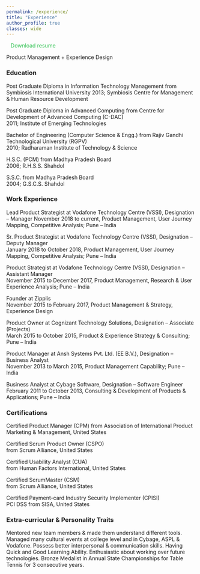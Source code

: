 ```yaml
---
permalink: /experience/
title: "Experience"
author_profile: true
classes: wide
---
```


<i class="fas fa-cloud-download-alt fa-sm"></i>&nbsp;&nbsp;&nbsp;<a href="https://drive.google.com/file/d/0Bxv-W3aFgWEDWnozYjItR2w5YTA/view?usp=sharing" title="Download resume" style="text-decoration:none; color:#2DC14F" target="_blank">Download resume</a>

Product Management + Experience Design

<h3>Education</h3>
Post Graduate Diploma in Information Technology Management from Symbiosis International University  
2013; Symbiosis Centre for Management & Human Resource Development 

Post Graduate Diploma in Advanced Computing from Centre for Development of Advanced Computing (C-DAC)  
2011; Institute of Emerging Technologies 

Bachelor of Engineering (Computer Science & Engg.) from Rajiv Gandhi Technological University (RGPV)  
2010; Radharaman Institute of Technology & Science 

H.S.C. (PCM) from Madhya Pradesh Board  
2006; R.H.S.S. Shahdol 

S.S.C. from Madhya Pradesh Board  
2004; G.S.C.S. Shahdol 

<h3>Work Experience</h3>
Lead Product Strategist at Vodafone Technology Centre (VSSI), Designation – Manager  
November 2018 to current, Product Management, User Journey Mapping, Competitive Analysis; Pune – India

Sr. Product Strategist at Vodafone Technology Centre (VSSI), Designation – Deputy Manager  
January 2018 to October 2018, Product Management, User Journey Mapping, Competitive Analysis; Pune – India 

Product Strategist at Vodafone Technology Centre (VSSI), Designation – Assistant Manager  
November 2015 to December 2017, Product Management, Research & User Experience Analysis; Pune – India 

Founder at Zipplis  
November 2015 to February 2017, Product Management & Strategy, Experience Design 

Product Owner at Cognizant Technology Solutions, Designation – Associate (Projects)  
March 2015 to October 2015, Product & Experience Strategy & Consulting; Pune – India 

Product Manager at Ansh Systems Pvt. Ltd. (EE B.V.), Designation – Business Analyst  
November 2013 to March 2015, Product Management Capability; Pune – India 

Business Analyst at Cybage Software, Designation – Software Engineer  
February 2011 to October 2013, Consulting & Development of Products & Applications; Pune – India 

<h3>Certifications</h3>
Certified Product Manager (CPM)  
from Association of International Product Marketing & Management, United States 

Certified Scrum Product Owner (CSPO)  
from Scrum Alliance, United States 

Certified Usability Analyst (CUA)  
from Human Factors International, United States 

Certified ScrumMaster (CSM)  
from Scrum Alliance, United States 

Certified Payment-card Industry Security Implementer (CPISI)  
PCI DSS from SISA, United States 

<h3>Extra-curricular & Personality Traits</h3>
Mentored new team members & made them understand different tools.  
Managed many cultural events at college level and in Cybage, ASPL & Vodafone.  
Possess better interpersonal & communication skills.  
Having Quick and Good Learning Ability.  
Enthusiastic about working over future technologies.  
Bronze Medalist in Annual State Championships for Table Tennis for 3 consecutive years. 
